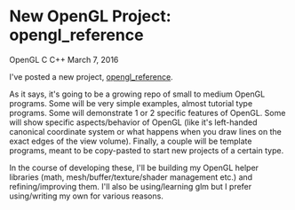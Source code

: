 # New OpenGL Project: opengl_reference
OpenGL C C++
March 7, 2016

I've posted a new project, [opengl_reference](/projects/opengl_reference.html).

As it says, it's going to be a growing repo of small to medium OpenGL programs.
Some will be very simple examples, almost tutorial type programs.  Some will
demonstrate 1 or 2 specific features of OpenGL.  Some will show specific aspects/behavior
of OpenGL (like it's left-handed canonical coordinate system or what happens when you draw
lines on the exact edges of the view volume).  Finally, a couple will be template
programs, meant to be copy-pasted to start new projects of a certain type.

In the course of developing these, I'll be building my OpenGL helper libraries
(math, mesh/buffer/texture/shader management etc.) and refining/improving them.  I'll
also be using/learning glm but I prefer using/writing my own for various reasons.
